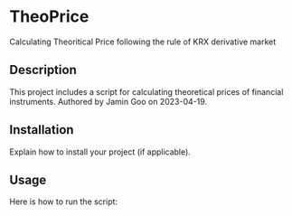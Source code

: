 # TheoPrice
Calculating Theoritical Price following the rule of KRX derivative market

## Description
This project includes a script for calculating theoretical prices of financial instruments. Authored by Jamin Goo on 2023-04-19.

## Installation
Explain how to install your project (if applicable).

## Usage
Here is how to run the script:
